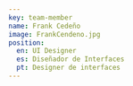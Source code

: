 ```yaml
---
key: team-member
name: Frank Cedeño
image: FrankCendeno.jpg
position:
  en: UI Designer
  es: Diseñador de Interfaces
  pt: Designer de interfaces
---
```

